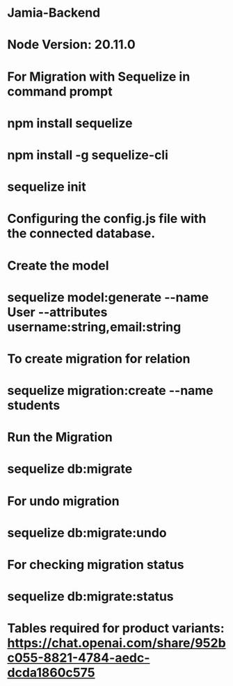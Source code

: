 # Jamia-Backend
# Node Version: 20.11.0 
# For Migration with Sequelize in command prompt
# npm install sequelize
# npm install -g sequelize-cli
# sequelize init
# Configuring the config.js file with the connected database.

# Create the model
# sequelize model:generate --name User --attributes username:string,email:string
# To create migration for relation
# sequelize migration:create --name students

# Run the Migration
# sequelize db:migrate

# For undo migration
# sequelize db:migrate:undo

# For checking migration status
# sequelize db:migrate:status


# Tables required for product variants: https://chat.openai.com/share/952bc055-8821-4784-aedc-dcda1860c575
